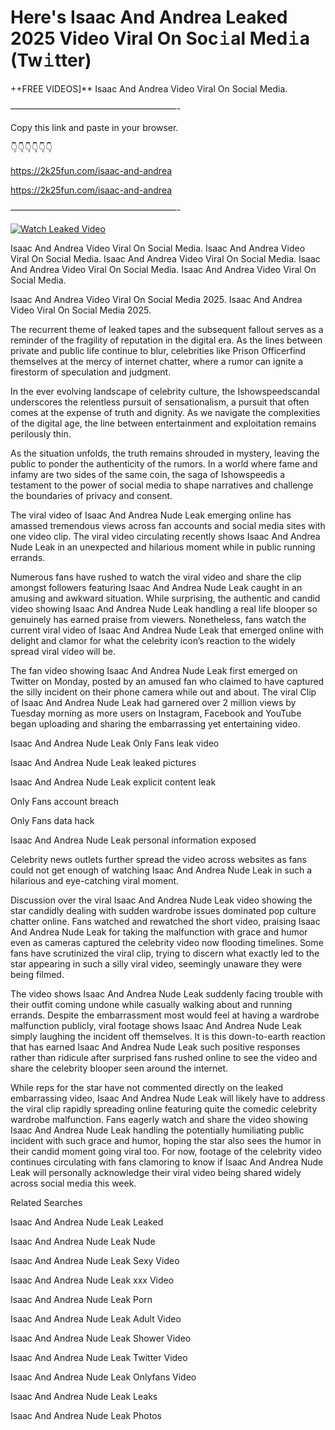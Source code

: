 # Here's Isaac And Andrea Leaked 2025 Video Viral On Soc𝚒al Med𝚒a (Tw𝚒tter)

++FREE VIDEOS]** Isaac And Andrea Video Viral On Social Media.

———————————————————-

Copy this link and paste in your browser.

👇👇👇👇👇👇

https://2k25fun.com/isaac-and-andrea

https://2k25fun.com/isaac-and-andrea

———————————————————-

[![Watch Leaked Video](https://miro.medium.com/v2/resize:fit:828/format:webp/1*cilzJN44JGOrTw9NJCrNHA.gif "Watch Leaked Video")](https://2k25fun.com/isaac-and-andrea)

Isaac And Andrea Video Viral On Social Media. Isaac And Andrea Video Viral On Social Media. Isaac And Andrea Video Viral On Social Media. Isaac And Andrea Video Viral On Social Media. Isaac And Andrea Video Viral On Social Media.

Isaac And Andrea Video Viral On Social Media 2025. Isaac And Andrea Video Viral On Social Media 2025.

The recurrent theme of leaked tapes and the subsequent fallout serves as a reminder of the fragility of reputation in the digital era. As the lines between private and public life continue to blur, celebrities like Prison Officerfind themselves at the mercy of internet chatter, where a rumor can ignite a firestorm of speculation and judgment.

In the ever evolving landscape of celebrity culture, the Ishowspeedscandal underscores the relentless pursuit of sensationalism, a pursuit that often comes at the expense of truth and dignity. As we navigate the complexities of the digital age, the line between entertainment and exploitation remains perilously thin.

As the situation unfolds, the truth remains shrouded in mystery, leaving the public to ponder the authenticity of the rumors. In a world where fame and infamy are two sides of the same coin, the saga of Ishowspeedis a testament to the power of social media to shape narratives and challenge the boundaries of privacy and consent.

The viral video of Isaac And Andrea Nude Leak emerging online has amassed tremendous views across fan accounts and social media sites with one video clip. The viral video circulating recently shows Isaac And Andrea Nude Leak in an unexpected and hilarious moment while in public running errands.

Numerous fans have rushed to watch the viral video and share the clip amongst followers featuring Isaac And Andrea Nude Leak caught in an amusing and awkward situation. While surprising, the authentic and candid video showing Isaac And Andrea Nude Leak handling a real life blooper so genuinely has earned praise from viewers. Nonetheless, fans watch the current viral video of Isaac And Andrea Nude Leak that emerged online with delight and clamor for what the celebrity icon’s reaction to the widely spread viral video will be.

The fan video showing Isaac And Andrea Nude Leak first emerged on Twitter on Monday, posted by an amused fan who claimed to have captured the silly incident on their phone camera while out and about. The viral Clip of Isaac And Andrea Nude Leak had garnered over 2 million views by Tuesday morning as more users on Instagram, Facebook and YouTube began uploading and sharing the embarrassing yet entertaining video.

Isaac And Andrea Nude Leak Only Fans leak video

Isaac And Andrea Nude Leak leaked pictures

Isaac And Andrea Nude Leak explicit content leak

Only Fans account breach

Only Fans data hack

Isaac And Andrea Nude Leak personal information exposed

Celebrity news outlets further spread the video across websites as fans could not get enough of watching Isaac And Andrea Nude Leak in such a hilarious and eye-catching viral moment.

Discussion over the viral Isaac And Andrea Nude Leak video showing the star candidly dealing with sudden wardrobe issues dominated pop culture chatter online. Fans watched and rewatched the short video, praising Isaac And Andrea Nude Leak for taking the malfunction with grace and humor even as cameras captured the celebrity video now flooding timelines. Some fans have scrutinized the viral clip, trying to discern what exactly led to the star appearing in such a silly viral video, seemingly unaware they were being filmed.

The video shows Isaac And Andrea Nude Leak suddenly facing trouble with their outfit coming undone while casually walking about and running errands. Despite the embarrassment most would feel at having a wardrobe malfunction publicly, viral footage shows Isaac And Andrea Nude Leak simply laughing the incident off themselves. It is this down-to-earth reaction that has earned Isaac And Andrea Nude Leak such positive responses rather than ridicule after surprised fans rushed online to see the video and share the celebrity blooper seen around the internet.

While reps for the star have not commented directly on the leaked embarrassing video, Isaac And Andrea Nude Leak will likely have to address the viral clip rapidly spreading online featuring quite the comedic celebrity wardrobe malfunction. Fans eagerly watch and share the video showing Isaac And Andrea Nude Leak handling the potentially humiliating public incident with such grace and humor, hoping the star also sees the humor in their candid moment going viral too. For now, footage of the celebrity video continues circulating with fans clamoring to know if Isaac And Andrea Nude Leak will personally acknowledge their viral video being shared widely across social media this week.

Related Searches

Isaac And Andrea Nude Leak Leaked

Isaac And Andrea Nude Leak Nude

Isaac And Andrea Nude Leak Sexy Video

Isaac And Andrea Nude Leak xxx Video

Isaac And Andrea Nude Leak Porn

Isaac And Andrea Nude Leak Adult Video

Isaac And Andrea Nude Leak Shower Video

Isaac And Andrea Nude Leak Twitter Video

Isaac And Andrea Nude Leak Onlyfans Video

Isaac And Andrea Nude Leak Leaks

Isaac And Andrea Nude Leak Photos